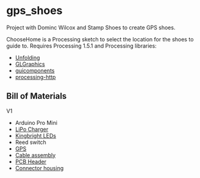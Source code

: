 gps_shoes
=========

Project with Dominc Wilcox and Stamp Shoes to create GPS shoes.

ChooseHome is a Processing sketch to select the location for the shoes to guide to.
Requires Processing 1.5.1 and Processing libraries:

* [Unfolding](http://unfoldingmaps.org/)
* [GLGraphics](http://glgraphics.sourceforge.net/)
* [guicomponents](https://code.google.com/p/gui4processing/downloads/list)
* [processing-http](https://github.com/francisli/processing-http/wiki)


Bill of Materials
-----------------

V1

* Arduino Pro Mini
* [LiPo Charger](https://www.sparkfun.com/products/11231)
* [Kingbright LEDs](https://uk.rs-online.com/web/p/visible-leds/4663970/)
* Reed switch
* [GPS](https://www.sparkfun.com/products/8975)
* [Cable assembly](https://uk.rs-online.com/web/p/industrial-automation-cable-assemblies/6813155/)
* [PCB Header](https://uk.rs-online.com/web/p/pcb-headers/6813111/)
* [Connector housing](https://uk.rs-online.com/web/p/pcb-connector-housings/6813082/)